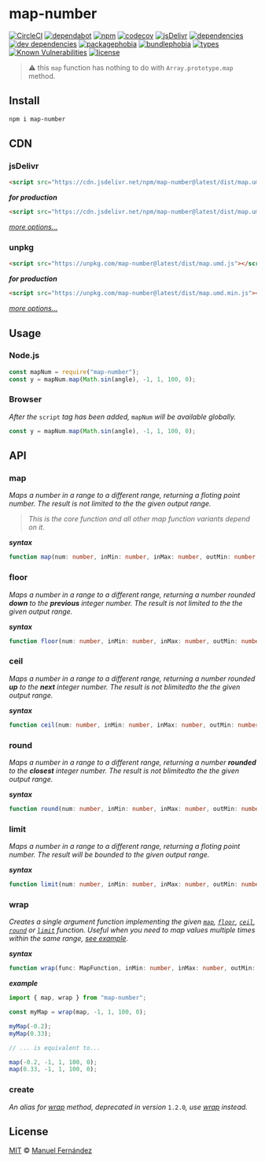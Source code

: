 # map-number

[![CircleCI](https://circleci.com/gh/manferlo81/map-number.svg?style=svg)](https://circleci.com/gh/manferlo81/map-number) [![dependabot](https://api.dependabot.com/badges/status?host=github&repo=manferlo81/map-number)](https://dependabot.com) [![npm](https://badgen.net/npm/v/map-number)](https://www.npmjs.com/package/map-number) [![codecov](https://codecov.io/gh/manferlo81/map-number/branch/master/graph/badge.svg)](https://codecov.io/gh/manferlo81/map-number) [![jsDelivr](https://data.jsdelivr.com/v1/package/npm/map-number/badge?style=rounded)](https://www.jsdelivr.com/package/npm/map-number) [![dependencies](https://badgen.net/david/dep/manferlo81/map-number)](https://david-dm.org/manferlo81/map-number) [![dev dependencies](https://badgen.net/david/dev/manferlo81/map-number)](https://david-dm.org/manferlo81/map-number?type=dev) [![packagephobia](https://badgen.net/packagephobia/install/map-number)](https://packagephobia.now.sh/result?p=map-number) [![bundlephobia](https://badgen.net/bundlephobia/min/map-number)](https://bundlephobia.com/result?p=map-number) [![types](https://img.shields.io/npm/types/map-number.svg)](https://github.com/microsoft/typescript) [![Known Vulnerabilities](https://snyk.io/test/github/manferlo81/map-number/badge.svg?targetFile=package.json)](https://snyk.io/test/github/manferlo81/map-number?targetFile=package.json) [![license](https://badgen.net/github/license/manferlo81/map-number)](LICENSE)

> :warning: this `map` function has nothing to do with `Array.prototype.map` method.

## Install

```bash
npm i map-number
```

## CDN

### jsDelivr

```html
<script src="https://cdn.jsdelivr.net/npm/map-number@latest/dist/map.umd.js"></script>
```

***for production***

```html
<script src="https://cdn.jsdelivr.net/npm/map-number@latest/dist/map.umd.min.js"></script>
```

*[more options...](https://www.jsdelivr.com/package/npm/map-number?version=latest)*

### unpkg

```html
<script src="https://unpkg.com/map-number@latest/dist/map.umd.js"></script>
```

***for production***

```html
<script src="https://unpkg.com/map-number@latest/dist/map.umd.min.js"></script>
```

*[more options...](https://unpkg.com/map-number@latest/)*

## Usage

### Node.js

```javascript
const mapNum = require("map-number");
const y = mapNum.map(Math.sin(angle), -1, 1, 100, 0);
```

### Browser

*After the* `script` *tag has been added,* `mapNum` *will be available globally.*

```javascript
const y = mapNum.map(Math.sin(angle), -1, 1, 100, 0);
```

## API

### map

*Maps a number in a range to a different range, returning a floting point number. The result is not limited to the the given output range.*

> *This is the core function and all other map function variants depend on it.*

***syntax***

```typescript
function map(num: number, inMin: number, inMax: number, outMin: number, outMax: number): number;
```

### floor

*Maps a number in a range to a different range, returning a number rounded **down** to the **previous** integer number. The result is not limited to the the given output range.*

***syntax***

```typescript
function floor(num: number, inMin: number, inMax: number, outMin: number, outMax: number): number;
```

### ceil

*Maps a number in a range to a different range, returning a number rounded **up** to the **next** integer number. The result is not blimitedto the the given output range.*

***syntax***

```typescript
function ceil(num: number, inMin: number, inMax: number, outMin: number, outMax: number): number;
```

### round

*Maps a number in a range to a different range, returning a number **rounded** to the **closest** integer number. The result is not blimitedto the the given output range.*

***syntax***

```typescript
function round(num: number, inMin: number, inMax: number, outMin: number, outMax: number): number;
```

### limit

*Maps a number in a range to a different range, returning a floting point number. The result will be bounded to the given output range.*

***syntax***

```typescript
function limit(num: number, inMin: number, inMax: number, outMin: number, outMax: number): number;
```

### wrap

*Creates a single argument function implementing the given [`map`](#map), [`floor`](#floor), [`ceil`](#ceil), [`round`](#round) or [`limit`](#limit) function. Useful when you need to map values multiple times within the same range, [see example](#example).*

***syntax***

```typescript
function wrap(func: MapFunction, inMin: number, inMax: number, outMin: number, outMax: number): (num: number) => number;
```

***example***

```javascript
import { map, wrap } from "map-number";

const myMap = wrap(map, -1, 1, 100, 0);

myMap(-0.2);
myMap(0.33);

// ... is equivalent to...

map(-0.2, -1, 1, 100, 0);
map(0.33, -1, 1, 100, 0);
```

### create

*An alias for [wrap](#wrap) method, deprecated in version* `1.2.0`*, use [wrap](#wrap) instead.*

## License

[MIT](LICENSE) &copy; [Manuel Fernández](https://github.com/manferlo81)
